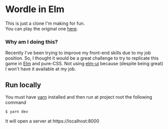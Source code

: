 # Wordle in Elm

This is just a clone I'm making for fun. <br>
You can play the original one [here](https://www.powerlanguage.co.uk/wordle/).

### Why am I doing this?
Recently I've been trying to improve my front-end skills due to my job position. So, I thought it would be a great challenge to try to replicate this game in [Elm](https://elm-lang.org/) and pure-CSS. Not using [elm-ui](https://package.elm-lang.org/packages/mdgriffith/elm-ui/latest/) because (despite being great) I won't have it available at my job.


## Run locally

You must have [yarn](https://yarnpkg.com/getting-started/install) installed and then run at project root the following command

```console
$ yarn dev
```

It will open a server at https://localhost:8000
